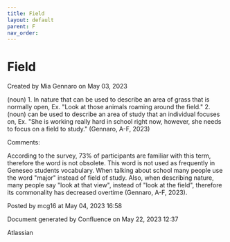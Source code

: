 ```yaml
---
title: Field
layout: default
parent: F
nav_order:
---
```


# Field

Created by  Mia Gennaro on May 03, 2023

(noun) 1. In nature that can be used to describe an area of grass that is normally open, Ex. &quot;Look at those animals roaming around the field.&quot; 2. (noun) can be used to describe an area of study that an individual focuses on, Ex. &quot;She is working really hard in school right now, however, she needs to focus on a field to study.&quot; (Gennaro, A-F, 2023)

Comments:

According to the survey, 73% of participants are familiar with this term, therefore the word is not obsolete. This word is not used as frequently in Geneseo students vocabulary. When talking about school many people use the word &quot;major&quot; instead of field of study. Also, when describing nature, many people say &quot;look at that view&quot;, instead of &quot;look at the field&quot;, therefore its commonality has decreased overtime (Gennaro, A-F, 2023). 

Posted by mcg16 at May 04, 2023 16:58

Document generated by Confluence on May 22, 2023 12:37

Atlassian
